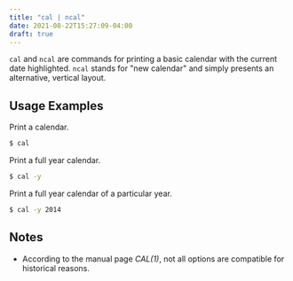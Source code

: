 ```yaml
---
title: "cal | ncal"
date: 2021-08-22T15:27:09-04:00
draft: true
---
```


`cal` and `ncal` are commands for printing a basic calendar with the current
date highlighted. `ncal` stands for "new calendar" and simply presents an
alternative, vertical layout.

## Usage Examples

Print a calendar.

```bash
$ cal
```

Print a full year calendar.

```bash
$ cal -y
```

Print a full year calendar of a particular year.

```bash
$ cal -y 2014
```

## Notes

- According to the manual page _CAL(1)_, not all options are compatible for
  historical reasons.
